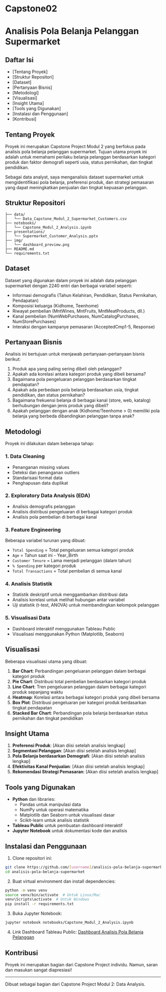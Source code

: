 # Capstone02
# Analisis Pola Belanja Pelanggan Supermarket

## Daftar Isi
- [Tentang Proyek]
- [Struktur Repositori]
- [Dataset]
- [Pertanyaan Bisnis]
- [Metodologi]
- [Visualisasi]
- [Insight Utama]
- [Tools yang Digunakan]
- [Instalasi dan Penggunaan]
- [Kontribusi]
## Tentang Proyek
Proyek ini merupakan Capstone Project Modul 2 yang berfokus pada analisis pola belanja pelanggan supermarket. Tujuan utama proyek ini adalah untuk memahami perilaku belanja pelanggan berdasarkan kategori produk dan faktor demografi seperti usia, status pernikahan, dan tingkat pendidikan.

Sebagai data analyst, saya menganalisis dataset supermarket untuk mengidentifikasi pola belanja, preferensi produk, dan strategi pemasaran yang dapat meningkatkan penjualan dan tingkat kepuasan pelanggan.

## Struktur Repositori
```
├── data/
│   └── Data_Capstone_Modul_2_Supermarket_Customers.csv
├── notebooks/
│   └── Capstone_Modul_2_Analysis.ipynb
├── presentations/
│   └── Supermarket_Customer_Analysis.pptx
├── img/
│   └── dashboard_preview.png
├── README.md
└── requirements.txt
```

## Dataset
Dataset yang digunakan dalam proyek ini adalah data pelanggan supermarket dengan 2240 entri dan berbagai variabel seperti:
- Informasi demografis (Tahun Kelahiran, Pendidikan, Status Pernikahan, Pendapatan)
- Komposisi keluarga (Kidhome, Teenhome)
- Riwayat pembelian (MntWines, MntFruits, MntMeatProducts, dll.)
- Kanal pembelian (NumWebPurchases, NumCatalogPurchases, NumStorePurchases)
- Interaksi dengan kampanye pemasaran (AcceptedCmp1-5, Response)

## Pertanyaan Bisnis
Analisis ini bertujuan untuk menjawab pertanyaan-pertanyaan bisnis berikut:
1. Produk apa yang paling sering dibeli oleh pelanggan?
2. Apakah ada korelasi antara kategori produk yang dibeli bersama?
3. Bagaimana pola pengeluaran pelanggan berdasarkan tingkat pendapatan?
4. Apakah ada perbedaan pola belanja berdasarkan usia, tingkat pendidikan, dan status pernikahan?
5. Bagaimana frekuensi belanja di berbagai kanal (store, web, katalog) berhubungan dengan jenis produk yang dibeli?
6. Apakah pelanggan dengan anak (Kidhome/Teenhome > 0) memiliki pola belanja yang berbeda dibandingkan pelanggan tanpa anak?

## Metodologi
Proyek ini dilakukan dalam beberapa tahap:

### 1. Data Cleaning
- Penanganan missing values
- Deteksi dan penanganan outliers
- Standarisasi format data
- Penghapusan data duplikat

### 2. Exploratory Data Analysis (EDA)
- Analisis demografis pelanggan
- Analisis distribusi pengeluaran di berbagai kategori produk
- Analisis pola pembelian di berbagai kanal

### 3. Feature Engineering
Beberapa variabel turunan yang dibuat:
- `Total Spending` = Total pengeluaran semua kategori produk
- `Age` = Tahun saat ini - Year_Birth
- `Customer Tenure` = Lama menjadi pelanggan (dalam tahun)
- `% Spending` per kategori produk
- `Total Transactions` = Total pembelian di semua kanal

### 4. Analisis Statistik
- Statistik deskriptif untuk menggambarkan distribusi data
- Analisis korelasi untuk melihat hubungan antar variabel
- Uji statistik (t-test, ANOVA) untuk membandingkan kelompok pelanggan

### 5. Visualisasi Data
- Dashboard interaktif menggunakan Tableau Public
- Visualisasi menggunakan Python (Matplotlib, Seaborn)

## Visualisasi
Beberapa visualisasi utama yang dibuat:
1. **Bar Chart**: Perbandingan pengeluaran pelanggan dalam berbagai kategori produk
2. **Pie Chart**: Distribusi total pembelian berdasarkan kategori produk
3. **Line Chart**: Tren pengeluaran pelanggan dalam berbagai kategori produk sepanjang waktu
4. **Heatmap**: Korelasi antara berbagai kategori produk yang dibeli bersama
5. **Box Plot**: Distribusi pengeluaran per kategori produk berdasarkan tingkat pendapatan
6. **Stacked Bar Chart**: Perbandingan pola belanja berdasarkan status pernikahan dan tingkat pendidikan

## Insight Utama
1. **Preferensi Produk**: [Akan diisi setelah analisis lengkap]
2. **Segmentasi Pelanggan**: [Akan diisi setelah analisis lengkap]
3. **Pola Belanja berdasarkan Demografi**: [Akan diisi setelah analisis lengkap]
4. **Efektivitas Kanal Penjualan**: [Akan diisi setelah analisis lengkap]
5. **Rekomendasi Strategi Pemasaran**: [Akan diisi setelah analisis lengkap]

## Tools yang Digunakan
- **Python** dan libraries:
  - Pandas untuk manipulasi data
  - NumPy untuk operasi matematika
  - Matplotlib dan Seaborn untuk visualisasi dasar
  - Scikit-learn untuk analisis statistik
- **Tableau Public** untuk pembuatan dashboard interaktif
- **Jupyter Notebook** untuk dokumentasi kode dan analisis

## Instalasi dan Penggunaan
1. Clone repositori ini:
```bash
git clone https://github.com/[username]/analisis-pola-belanja-supermarket.git
cd analisis-pola-belanja-supermarket
```

2. Buat virtual environment dan install dependencies:
```bash
python -m venv venv
source venv/bin/activate  # Untuk Linux/Mac
venv\Scripts\activate  # Untuk Windows
pip install -r requirements.txt
```

3. Buka Jupyter Notebook:
```bash
jupyter notebook notebooks/Capstone_Modul_2_Analysis.ipynb
```

4. Link Dashboard Tableau Public:
[Dashboard Analisis Pola Belanja Pelanggan]([https://public.tableau.com/app/profile/yourusername/viz/AnalisisPolaBelanjaPelanggan/Dashboar](https://lookerstudio.google.com/u/0/reporting/7a0ad43f-203d-4d85-9b9e-2a3a5409a257/page/jViGF/edit)d)

## Kontribusi
Proyek ini merupakan bagian dari Capstone Project individu. Namun, saran dan masukan sangat diapresiasi!

---

Dibuat sebagai bagian dari Capstone Project Modul 2: Data Analysis.

